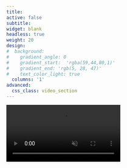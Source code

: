 ```yaml
---
title: 
active: false
subtitle: 
widget: blank
headless: true
weight: 20
design: 
#  background:
#    gradient_angle: 0
#    gradient_start:  'rgba(59,44,80,1)'
#    gradient_end: 'rgb(5, 28, 47)'
#    text_color_light: true
  columns: '1'
advanced:
  css_class: video_section
---
```

<div class="video_hero">
    <video muted autoplay="" name="media" loop=""><source src="https://thumbs.gfycat.com/FrighteningSecondGemsbuck-mobile.mp4" type="video/mp4"></video>
</div>